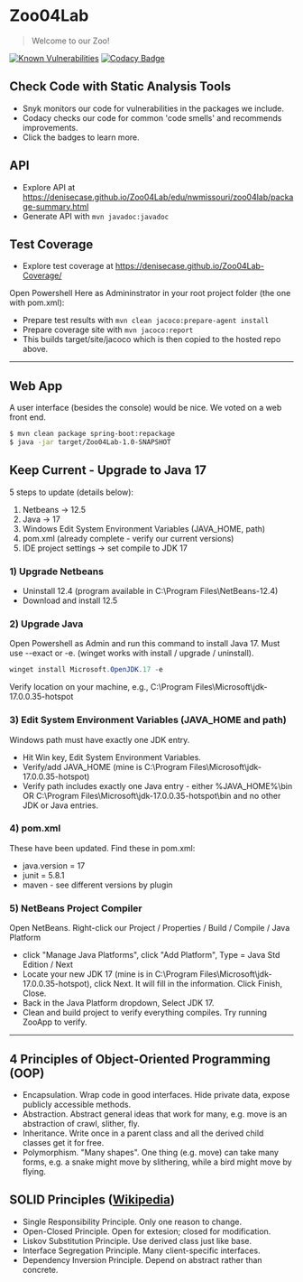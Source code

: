 # Zoo04Lab

> Welcome to our Zoo! 

[![Known Vulnerabilities](https://snyk.io/test/github/denisecase/Zoo04Lab/badge.svg)](https://snyk.io/test/github/denisecase/Zoo04Lab)
[![Codacy Badge](https://app.codacy.com/project/badge/Grade/62545caa0c744a12a7f3995641b73766)](https://www.codacy.com/gh/denisecase/Zoo04Lab/dashboard?utm_source=github.com&amp;utm_medium=referral&amp;utm_content=denisecase/Zoo04Lab&amp;utm_campaign=Badge_Grade)

## Check Code with Static Analysis Tools

- Snyk monitors our code for vulnerabilities in the packages we include.
- Codacy checks our code for common 'code smells' and recommends improvements.
- Click the badges to learn more. 

## API

- Explore API at <https://denisecase.github.io/Zoo04Lab/edu/nwmissouri/zoo04lab/package-summary.html>
- Generate API with `mvn javadoc:javadoc`

## Test Coverage

- Explore test coverage at https://denisecase.github.io/Zoo04Lab-Coverage/

Open Powershell Here as Admininstrator in your root project folder (the one with pom.xml):
- Prepare test results with `mvn clean jacoco:prepare-agent install`
- Prepare coverage site with `mvn jacoco:report` 
- This builds target/site/jacoco which is then copied to the hosted repo above.

-----

## Web App

A user interface (besides the console) would be nice. 
We voted on a web front end.

```Bash
$ mvn clean package spring-boot:repackage
$ java -jar target/Zoo04Lab-1.0-SNAPSHOT
```

## Keep Current - Upgrade to Java 17

5 steps to update (details below):

1. Netbeans -> 12.5 
2. Java -> 17 
3. Windows Edit System Environment Variables (JAVA_HOME, path)
4. pom.xml (already complete - verify our current versions)
5. IDE project settings -> set compile to JDK 17

### 1) Upgrade Netbeans

- Uninstall 12.4 (program available in C:\Program Files\NetBeans-12.4)
- Download and install 12.5

### 2) Upgrade Java

Open Powershell as Admin and run this command to install Java 17. Must use --exact or -e.
(winget works with install / upgrade / uninstall).

```Powershell
winget install Microsoft.OpenJDK.17 -e
```

Verify location on your machine, e.g., C:\Program Files\Microsoft\jdk-17.0.0.35-hotspot

### 3) Edit System Environment Variables (JAVA_HOME and path)

Windows path must have exactly one JDK entry.

- Hit Win key, Edit System Environment Variables. 
- Verify/add JAVA_HOME (mine is C:\Program Files\Microsoft\jdk-17.0.0.35-hotspot)
- Verify path includes exactly one Java entry - either %JAVA_HOME%\bin OR C:\Program Files\Microsoft\jdk-17.0.0.35-hotspot\bin and no other JDK or Java entries. 

### 4) pom.xml  

These have been updated. Find these in pom.xml:

- java.version = 17
- junit = 5.8.1
- maven - see different versions by plugin

### 5) NetBeans Project Compiler

Open NetBeans. Right-click our Project / Properties  / Build / Compile / Java Platform

- click "Manage Java Platforms", click "Add Platform", Type = Java Std Edition / Next 
- Locate your new JDK 17 (mine is in  C:\Program Files\Microsoft\jdk-17.0.0.35-hotspot), click Next. It will fill in the information. Click Finish, Close.
- Back in the Java Platform dropdown, Select JDK 17. 
- Clean and build project to verify everything compiles. Try running ZooApp to verify.

-----

## 4 Principles of Object-Oriented Programming (OOP)

- Encapsulation. Wrap code in good interfaces. Hide private data, expose publicly accessible methods.
- Abstraction. Abstract general ideas that work for many, e.g. move is an abstraction of crawl, slither, fly.
- Inheritance. Write once in a parent class and all the derived child classes get it for free.
- Polymorphism. "Many shapes". One thing (e.g. move) can take many forms, e.g. a snake might move by slithering, while a bird might move by flying. 

## SOLID Principles ([Wikipedia](https://en.wikipedia.org/wiki/SOLID))

- Single Responsibility Principle. Only one reason to change.
- Open-Closed Principle. Open for extesion; closed for modification.
- Liskov Substitution Principle. Use derived class just like base.
- Interface Segregation Principle. Many client-specific interfaces.
- Dependency Inversion Principle. Depend on abstract rather than concrete.
